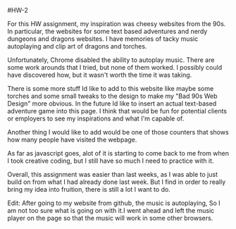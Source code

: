 #HW-2

For this HW assignment, my inspiration was cheesy websites from the 90s. In particular, the websites for some text based adventures and nerdy dungeons and dragons websites. I have memories of tacky music autoplaying and clip art of dragons and torches.

Unfortunately, Chrome disabled the ability to autoplay music. There are some work arounds that I tried, but none of them worked. I possibly could have discovered how, but it wasn't worth the time it was taking.

There is some more stuff Id like to add to this website like maybe some torches and some small tweaks to the design to make my "Bad 90s Web Design" more obvious. In the future Id like to insert an actual text-based adventure game into this page. I think that would be fun for potential clients or employers to see my inspirations and what I'm capable of.

Another thing I would like to add would be one of those counters that shows how many people have visited the webpage.

As far as javascript goes, alot of it is starting to come back to me from when I took creative coding, but I still have so much I need to practice with it.

Overall, this assignment was easier than last weeks, as I was able to just build on from what I had already done last week. But I find in order to really bring my idea into fruition, there is still a lot I want to do.




Edit: After going to my website from github, the music is autoplaying, So I am not too sure what is going on with it.I went ahead and left the music player on the page so that the music will work in some other browsers.
